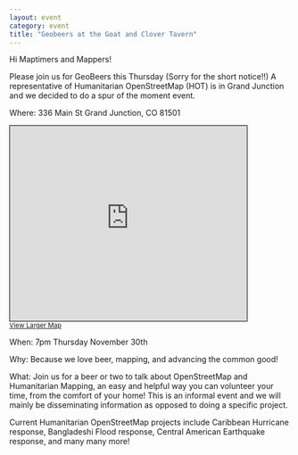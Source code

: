 ```yaml
---
layout: event
category: event
title: "Geobeers at the Goat and Clover Tavern"
---
```


Hi Maptimers and Mappers!

Please join us for GeoBeers this Thursday (Sorry for the short notice!!)
A representative of Humanitarian OpenStreetMap (HOT) is in Grand Junction and we decided to do a spur of the moment event. 

Where: 336 Main St
Grand Junction, CO 81501

<iframe width="425" height="350" frameborder="0" scrolling="no" marginheight="0" marginwidth="0" src="http://www.openstreetmap.org/export/embed.html?bbox=-108.56928437948228%2C39.0666911168744%2C-108.56480509042741%2C39.06862365202497&amp;layer=mapnik&amp;marker=39.06765739106361%2C-108.56704473495483" style="border: 1px solid black"></iframe><br/><small><a href="https://www.openstreetmap.org/?mlat=39.06766&amp;mlon=-108.56704#map=19/39.06766/-108.56704">View Larger Map</a></small>

When: 7pm Thursday November 30th

Why: Because we love beer, mapping, and advancing the common good!

What: Join us for a beer or two to talk about OpenStreetMap and Humanitarian Mapping, an easy and helpful way you can volunteer your time, from the comfort of your home! This is an informal event and we will mainly be disseminating information as opposed to doing a specific project.

Current Humanitarian OpenStreetMap projects include Caribbean Hurricane response, Bangladeshi Flood response, Central American Earthquake response, and many many more!
